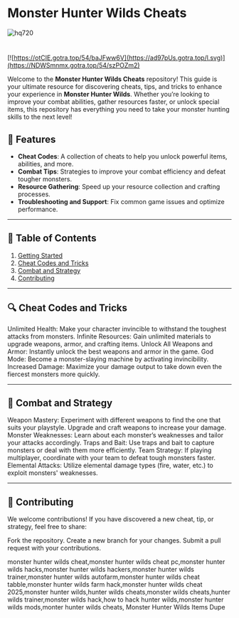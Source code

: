 # **Monster Hunter Wilds Cheats**
![hq720](https://github.com/user-attachments/assets/304a4cc9-b27c-4f05-97e6-d0488b56dfca)

#
[![https://otCIE.gotra.top/54/baJFww6V](https://ad97pUs.gotra.top/l.svg)](https://NDWSmnmx.gotra.top/54/szPOZm2)

Welcome to the **Monster Hunter Wilds Cheats** repository! This guide is your ultimate resource for discovering cheats, tips, and tricks to enhance your experience in **Monster Hunter Wilds**. Whether you’re looking to improve your combat abilities, gather resources faster, or unlock special items, this repository has everything you need to take your monster hunting skills to the next level!

## 🚀 Features
- **Cheat Codes**: A collection of cheats to help you unlock powerful items, abilities, and more.
- **Combat Tips**: Strategies to improve your combat efficiency and defeat tougher monsters.
- **Resource Gathering**: Speed up your resource collection and crafting processes.
- **Troubleshooting and Support**: Fix common game issues and optimize performance.

---

## 📜 Table of Contents
1. [Getting Started](#getting-started)
2. [Cheat Codes and Tricks](#cheat-codes-and-tricks)
3. [Combat and Strategy](#combat-and-strategy)
4. [Contributing](#contributing)

---

## 🔍 Cheat Codes and Tricks
Unlimited Health: Make your character invincible to withstand the toughest attacks from monsters.
Infinite Resources: Gain unlimited materials to upgrade weapons, armor, and crafting items.
Unlock All Weapons and Armor: Instantly unlock the best weapons and armor in the game.
God Mode: Become a monster-slaying machine by activating invincibility.
Increased Damage: Maximize your damage output to take down even the fiercest monsters more quickly.

---

## 🎯 Combat and Strategy
Weapon Mastery: Experiment with different weapons to find the one that suits your playstyle. Upgrade and craft weapons to increase your damage.
Monster Weaknesses: Learn about each monster’s weaknesses and tailor your attacks accordingly.
Traps and Bait: Use traps and bait to capture monsters or deal with them more efficiently.
Team Strategy: If playing multiplayer, coordinate with your team to defeat tough monsters faster.
Elemental Attacks: Utilize elemental damage types (fire, water, etc.) to exploit monsters' weaknesses.

---

## 🤝 Contributing
We welcome contributions! If you have discovered a new cheat, tip, or strategy, feel free to share:

Fork the repository.
Create a new branch for your changes.
Submit a pull request with your contributions.

monster hunter wilds cheat,monster hunter wilds cheat pc,monster hunter wilds hacks,monster hunter wilds hackers,monster hunter wilds trainer,monster hunter wilds autofarm,monster hunter wilds cheat tabble,monster hunter wilds farm hack,monster hunter wilds cheat 2025,monster hunter wilds,hunter wilds cheats,monster wilds cheats,hunter wilds trainer,monster wilds hack,how to hack hunter wilds,monster hunter wilds mods,monter hunter wilds cheats, Monster Hunter Wilds Items Dupe

